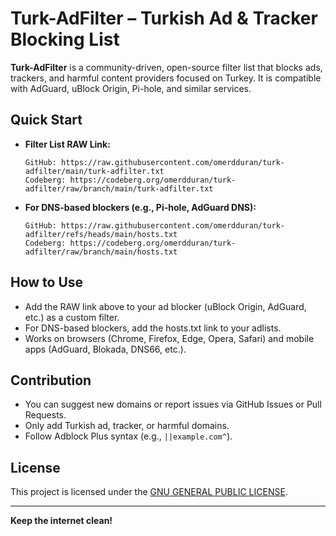 # Turk-AdFilter – Turkish Ad & Tracker Blocking List

**Turk-AdFilter** is a community-driven, open-source filter list that blocks ads, trackers, and harmful content providers focused on Turkey. It is compatible with AdGuard, uBlock Origin, Pi-hole, and similar services.

## Quick Start

- **Filter List RAW Link:**
  ```
  GitHub: https://raw.githubusercontent.com/omerdduran/turk-adfilter/main/turk-adfilter.txt
  Codeberg: https://codeberg.org/omerdduran/turk-adfilter/raw/branch/main/turk-adfilter.txt
  ```
- **For DNS-based blockers (e.g., Pi-hole, AdGuard DNS):**
  ```
  GitHub: https://raw.githubusercontent.com/omerdduran/turk-adfilter/refs/heads/main/hosts.txt
  Codeberg: https://codeberg.org/omerdduran/turk-adfilter/raw/branch/main/hosts.txt
  ```

## How to Use
- Add the RAW link above to your ad blocker (uBlock Origin, AdGuard, etc.) as a custom filter.
- For DNS-based blockers, add the hosts.txt link to your adlists.
- Works on browsers (Chrome, Firefox, Edge, Opera, Safari) and mobile apps (AdGuard, Blokada, DNS66, etc.).

## Contribution
- You can suggest new domains or report issues via GitHub Issues or Pull Requests.
- Only add Turkish ad, tracker, or harmful domains.
- Follow Adblock Plus syntax (e.g., `||example.com^`).

## License
This project is licensed under the [GNU GENERAL PUBLIC LICENSE](LICENSE).

---

**Keep the internet clean!** 